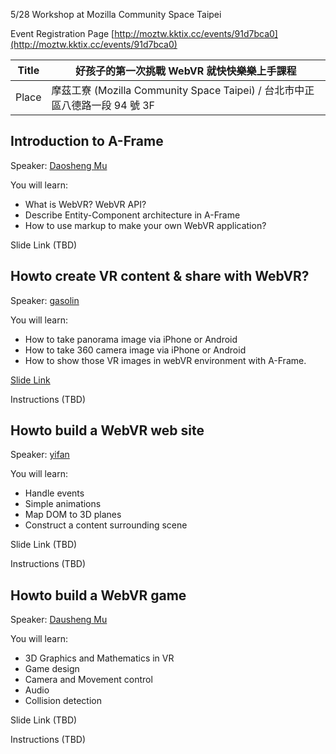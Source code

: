5/28 Workshop at Mozilla Community Space Taipei

Event Registration Page [http://moztw.kktix.cc/events/91d7bca0](http://moztw.kktix.cc/events/91d7bca0)

| Title |好孩子的第一次挑戰 WebVR 就快快樂樂上手課程                                 |
| ----- | --------------------------------------------------------------------------- |
| Place |摩茲工寮 (Mozilla Community Space Taipei) / 台北市中正區八德路一段 94 號 3F |

## Introduction to A-Frame

Speaker: [Daosheng Mu](https://github.com/daoshengmu/)

You will learn:

* What is WebVR? WebVR API?
* Describe Entity-Component architecture in A-Frame
* How to use markup to make your own WebVR application?

Slide Link (TBD)

## Howto create VR content & share with WebVR?

Speaker: [gasolin](https://github.com/gasolin/)

You will learn:

* How to take panorama image via iPhone or Android
* How to take 360 camera image via iPhone or Android
* How to show those VR images in webVR environment with A-Frame.

[Slide Link](https://docs.google.com/presentation/d/1qbHbSgkAA0byhkWtJh9-KxyLkvYDLzVdTD2UTFn4hww/edit?usp=sharing)

Instructions (TBD)

## Howto build a WebVR web site

Speaker: [yifan](https://github.com/beegeeben/)

You will learn:

* Handle events
* Simple animations
* Map DOM to 3D planes
* Construct a content surrounding scene

Slide Link (TBD)

Instructions (TBD)

## Howto build a WebVR game

Speaker: [Dausheng Mu](https://github.com/daoshengmu/)

You will learn:

* 3D Graphics and Mathematics in VR
* Game design
* Camera and Movement control
* Audio
* Collision detection

Slide Link (TBD)

Instructions (TBD)
